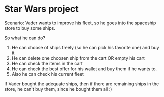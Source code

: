 # Star Wars project
Scenario: Vader wants to improve his fleet, so he goes into the spaceship store to buy some ships.

So what he can do?
1. He can choose of ships freely (so he can pick his favorite one) and buy it
2. He can delete one choosen ship from the cart OR empty his cart
3. He can check the items in the cart
4. He can check the best offer for his wallet and buy them if he wants to.
5. Also he can check his current fleet

If Vader bought the adequate ships, then if there are remaining ships in the store, he can't buy them, since he bought them all :)
